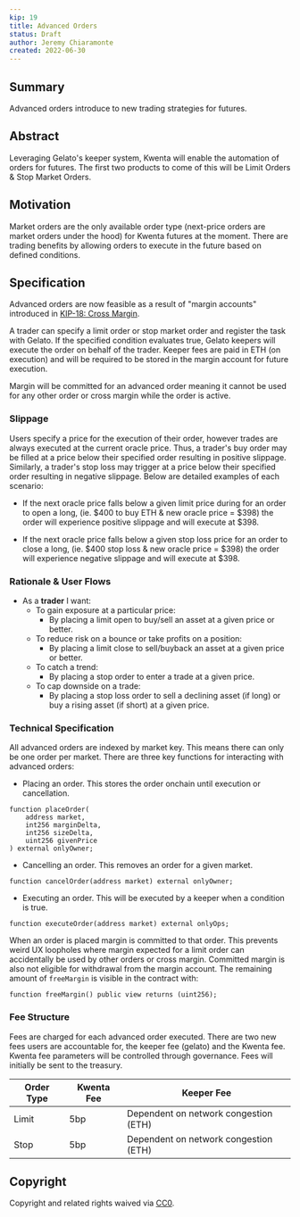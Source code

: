 ```yaml
---
kip: 19
title: Advanced Orders
status: Draft
author: Jeremy Chiaramonte
created: 2022-06-30
---
```


## Summary

Advanced orders introduce to new trading strategies for futures.

## Abstract

Leveraging Gelato's keeper system, Kwenta will enable the automation of orders for futures. The first two products to come of this will be Limit Orders & Stop Market Orders. 

## Motivation

Market orders are the only available order type (next-price orders are market orders under the hood) for Kwenta futures at the moment. There are trading benefits by allowing orders to execute in the future based on defined conditions. 

## Specification

Advanced orders are now feasible as a result of "margin accounts" introduced in [KIP-18: Cross Margin](./kip-18.md).

A trader can specify a limit order or stop market order and register the task with Gelato. If the specified condition evaluates true, Gelato keepers will execute the order on behalf of the trader. Keeper fees are paid in ETH (on execution) and will be required to be stored in the margin account for future execution.

Margin will be committed for an advanced order meaning it cannot be used for any other order or cross margin while the order is active. 

### Slippage

Users specify a price for the execution of their order, however trades are always executed at the current oracle price. Thus, a trader's buy order may be filled at a price below their specified order resulting in positive slippage. Similarly, a trader's stop loss may trigger at a price below their specified order resulting in negative slippage. Below are detailed examples of each scenario:

- If the next oracle price falls below a given limit price during for an order to open a long, (ie. $400 to buy ETH & new oracle price = $398) the order will experience positive slippage and will execute at $398.

- If the next oracle price falls below a given stop loss price for an order to close a long, (ie. $400 stop loss & new oracle price = $398) the order will experience negative slippage and will execute at $398.

### Rationale & User Flows

- As a **trader** I want:
    - To gain exposure at a particular price:
        - By placing a limit open to buy/sell an asset at a given price or better.
    - To reduce risk on a bounce or take profits on a position:
        - By placing a limit close to sell/buyback an asset at a given price or better. 
    - To catch a trend:
        - By placing a stop order to enter a trade at a given price.
    - To cap downside on a trade:
        - By placing a stop loss order to sell a declining asset (if long) or buy a rising asset (if short) at a given price.

### Technical Specification

All advanced orders are indexed by market key. This means there can only be one order per market. There are three key functions for interacting with advanced orders:

- Placing an order. This stores the order onchain until execution or cancellation. 
```
function placeOrder(
    address market, 
    int256 marginDelta, 
    int256 sizeDelta, 
    uint256 givenPrice
) external onlyOwner;
```
- Cancelling an order. This removes an order for a given market.
```
function cancelOrder(address market) external onlyOwner;
```
- Executing an order. This will be executed by a keeper when a condition is true.
```
function executeOrder(address market) external onlyOps;
```

When an order is placed margin is committed to that order. This prevents weird UX loopholes where margin expected for a limit order can accidentally be used by other orders or cross margin. Committed margin is also not eligible for withdrawal from the margin account. The remaining amount of `freeMargin` is visible in the contract with:

```
function freeMargin() public view returns (uint256);
```

### Fee Structure

Fees are charged for each advanced order executed. There are two new fees users are accountable for, the keeper fee (gelato) and the Kwenta fee. Kwenta fee parameters will be controlled through governance. Fees will initially be sent to the treasury.

| Order Type  | Kwenta Fee | Keeper Fee |
| ----------- | ---------- | ---------- |
| Limit       | 5bp        | Dependent on network congestion (ETH)  |
| Stop        | 5bp        | Dependent on network congestion (ETH)  |

## Copyright

Copyright and related rights waived via [CC0](https://creativecommons.org/publicdomain/zero/1.0/).
